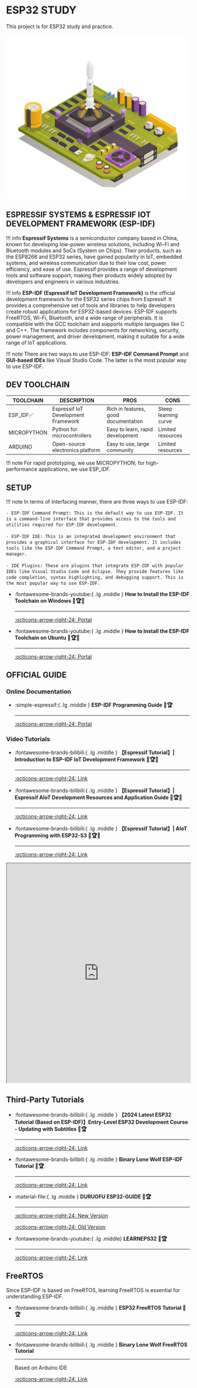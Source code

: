 # ESP32 STUDY
This project is for ESP32 study and practice.

![cover](cover.jpg)

## ESPRESSIF SYSTEMS & ESPRESSIF IOT DEVELOPMENT FRAMEWORK (ESP-IDF)

!!! info
    **Espressif Systems** is a semiconductor company based in China, known for developing low-power wireless solutions, including Wi-Fi and Bluetooth modules and SoCs (System on Chips). Their products, such as the ESP8266 and ESP32 series, have gained popularity in IoT, embedded systems, and wireless communication due to their low cost, power efficiency, and ease of use. Espressif provides a range of development tools and software support, making their products widely adopted by developers and engineers in various industries.

!!! info
    **ESP-IDF (Espressif IoT Development Framework)** is the official development framework for the ESP32 series chips from Espressif. It provides a comprehensive set of tools and libraries to help developers create robust applications for ESP32-based devices. ESP-IDF supports FreeRTOS, Wi-Fi, Bluetooth, and a wide range of peripherals. It is compatible with the GCC toolchain and supports multiple languages like C and C++. The framework includes components for networking, security, power management, and driver development, making it suitable for a wide range of IoT applications.

!!! note
    There are two ways to use ESP-IDF: **ESP-IDF Command Prompt** and **GUI-based IDEs** like Visual Studio Code. The latter is the most popular way to use ESP-IDF.

## DEV TOOLCHAIN

| TOOLCHAIN | DESCRIPTION | PROS | CONS |
| --- | --- | --- | --- |
| ESP_IDF✅ | Espressif IoT Development Framework | Rich in features, good documentation | Steep learning curve |
| MICROPYTHON | Python for microcontrollers | Easy to learn, rapid development | Limited resources |
| ARDUINO | Open-source electronics platform | Easy to use, large community | Limited resources |

!!! note
    For rapid prototyping, we use MICROPYTHON; for high-performance applications, we use ESP_IDF.

## SETUP

!!! note
    In terms of interfacing manner, there are three ways to use ESP-IDF:

    - ESP-IDF Command Prompt: This is the default way to use ESP-IDF. It is a command-line interface that provides access to the tools and utilities required for ESP-IDF development.

    - ESP-IDF IDE: This is an integrated development environment that provides a graphical interface for ESP-IDF development. It includes tools like the ESP-IDF Command Prompt, a text editor, and a project manager.

    - IDE Plugins: These are plugins that integrate ESP-IDF with popular IDEs like Visual Studio Code and Eclipse. They provide features like code completion, syntax highlighting, and debugging support. This is the most popular way to use ESP-IDF.

<div class="grid cards" markdown>

-   :fontawesome-brands-youtube:{ .lg .middle } __How to Install the ESP-IDF Toolchain on Windows 🎯🏆✅__

    ---

    [:octicons-arrow-right-24: <a href="https://www.youtube.com/watch?v=byVPAfodTyY&list=PLOzvoM7_Knrc9MKih2gNIMwZhGBfIKQb7" target="_blank"> Portal </a>](#)

-   :fontawesome-brands-youtube:{ .lg .middle } __How to Install the ESP-IDF Toolchain on Ubuntu 🎯🏆✅__

    ---

    [:octicons-arrow-right-24: <a href="https://www.youtube.com/watch?v=Hj3okDU-CIY&list=PLOzvoM7_Knrc9MKih2gNIMwZhGBfIKQb7&index=4" target="_blank"> Portal </a>](#)

</div>

## OFFICIAL GUIDE

### Online Documentation

<div class="grid cards" markdown>

-   :simple-espressif:{ .lg .middle } __ESP-IDF Programming Guide 🎯🏆__

    ---

    [:octicons-arrow-right-24: <a href="https://docs.espressif.com/projects/esp-idf/en/latest/esp32/index.html" target="_blank"> Portal </a>](#)

</div>

### Video Tutorials

<div class="grid cards" markdown>

-   :fontawesome-brands-bilibili:{ .lg .middle } __【Espressif Tutorial】| Introduction to ESP-IDF IoT Development Framework 🎯🏆✅__

    ---

    [:octicons-arrow-right-24: <a href="https://www.bilibili.com/video/BV1tY4y1L7HV/?spm_id_from=333.999.0.0&vd_source=5a427660f0337fedc22d4803661d493f" target="_blank"> Link </a>](#)

-   :fontawesome-brands-bilibili:{ .lg .middle } __【Espressif Tutorial】| Espressif AIoT Development Resources and Application Guide 🎯🏆✅__

    ---

    [:octicons-arrow-right-24: <a href="https://www.bilibili.com/video/BV1uY411N7ns/?spm_id_from=333.999.0.0&vd_source=5a427660f0337fedc22d4803661d493f" target="_blank"> Link </a>](#)

-   :fontawesome-brands-bilibili:{ .lg .middle } __【Espressif Tutorial】| AIoT Programming with ESP32-S3 🎯🏆✅__

    ---

    [:octicons-arrow-right-24: <a href="https://www.bilibili.com/video/BV1Jr4y1E79s/?spm_id_from=333.999.0.0&vd_source=5a427660f0337fedc22d4803661d493f" target="_blank"> Link </a>](#)

</div>

<iframe src="http://www.cuishuaiwen.com:7500/DEV/ESP32/OFFICIAL/briefing.pdf" width="100%" height="600px"></iframe> 

## Third-Party Tutorials

<div class="grid cards" markdown>

-   :fontawesome-brands-bilibili:{ .lg .middle } __【2024 Latest ESP32 Tutorial (Based on ESP-IDF)】Entry-Level ESP32 Development Course - Updating with Subtitles 🎯🏆__

    ---

    [:octicons-arrow-right-24: <a href="https://www.bilibili.com/video/BV1eRg7exEcT/?spm_id_from=333.788.recommend_more_video.0&vd_source=5a427660f0337fedc22d4803661d493f" target="_blank"> Link </a>](#)

-   :fontawesome-brands-bilibili:{ .lg .middle } __Binary Lone Wolf ESP-IDF Tutorial 🎯🏆__

    ---

    [:octicons-arrow-right-24: <a href="https://www.bilibili.com/video/BV1hM411k7zz/?spm_id_from=333.999.0.0" target="_blank"> Link </a>](#)

-   :material-file:{ .lg .middle } __DURUOFU ESP32-GUIDE 🎯🏆__

    ---

    [:octicons-arrow-right-24: <a href="https://github.com/DuRuofu/ESP32-Guide" target="_blank"> New Version </a>](#)

    [:octicons-arrow-right-24: <a href="https://www.duruofu.top/2024/01/30/4.%E7%A1%AC%E4%BB%B6%E7%9B%B8%E5%85%B3/MCU/ESP32/00.%E7%9B%AE%E5%BD%95/ESP32%E5%AD%A6%E4%B9%A0%E8%AE%A1%E5%88%92/" target="_blank"> Old Version </a>](#)

-   :fontawesome-brands-youtube:{ .lg .middle} __LEARNEPS32 🎯🏆__

    ---

    [:octicons-arrow-right-24: <a href="https://learnesp32.com/videos/course-introduction/course-introduction" target="_blank"> Link </a>](#)

</div>

## FreeRTOS

Since ESP-IDF is based on FreeRTOS, learning FreeRTOS is essential for understanding ESP-IDF.

<div class="grid cards" markdown>

-   :fontawesome-brands-bilibili:{ .lg .middle } __ESP32 FreeRTOS Tutorial 🎯🏆__

    ---

    [:octicons-arrow-right-24: <a href="https://www.bilibili.com/video/BV1Nb4y1q7xz/?spm_id_from=333.337.search-card.all.click&vd_source=5a427660f0337fedc22d4803661d493f" target="_blank"> Link </a>](#)

-   :fontawesome-brands-bilibili:{ .lg .middle } __Binary Lone Wolf FreeRTOS Tutorial__

    ---

    Based on Arduino IDE

    [:octicons-arrow-right-24: <a href="https://www.bilibili.com/video/BV1q54y1Z7ca/?spm_id_from=333.999.0.0&vd_source=5a427660f0337fedc22d4803661d493f" target="_blank"> Link </a>](#)

</div>
